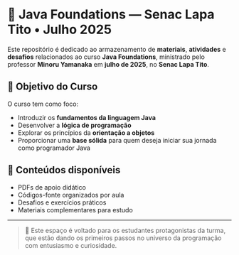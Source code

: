 # 📝 Java Foundations — Senac Lapa Tito • Julho 2025

Este repositório é dedicado ao armazenamento de **materiais**, **atividades** e **desafios** relacionados ao curso **Java Foundations**, ministrado pelo professor **Minoru Yamanaka** em **julho de 2025**, no **Senac Lapa Tito**.

## 🎯 Objetivo do Curso

O curso tem como foco:

- Introduzir os **fundamentos da linguagem Java**
- Desenvolver a **lógica de programação**
- Explorar os princípios da **orientação a objetos**
- Proporcionar uma **base sólida** para quem deseja iniciar sua jornada como programador Java

## 📂 Conteúdos disponíveis

- PDFs de apoio didático
- Códigos-fonte organizados por aula
- Desafios e exercícios práticos
- Materiais complementares para estudo

---

> 📣 Este espaço é voltado para os estudantes protagonistas da turma, que estão dando os primeiros passos no universo da programação com entusiasmo e curiosidade.
